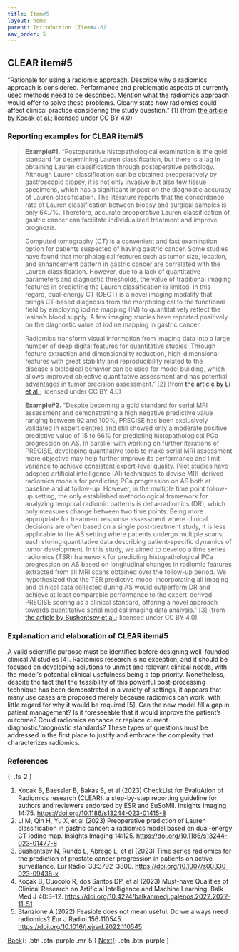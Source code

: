 ```yaml
---
title: Item#5
layout: home
parent: Introduction (Item#4-6)
nav_order: 5
---
```


## CLEAR item#5


“Rationale for using a radiomic approach. Describe why a radiomics approach is considered. Performance and problematic aspects of currently used methods need to be described. Mention what the radiomics approach would offer to solve these problems. Clearly state how radiomics could affect clinical practice considering the study question.” [1] (from [the article by Kocak et al.](https://insightsimaging.springeropen.com/articles/10.1186/s13244-023-01415-8); licensed under CC BY 4.0)


### Reporting examples for CLEAR item#5

> **Example#1.** “Postoperative histopathological examination is the gold standard for determining Lauren classification, but there is a lag in obtaining Lauren classification through postoperative pathology. Although Lauren classification can be obtained preoperatively by gastroscopic biopsy, it is not only invasive but also few tissue specimens, which has a significant impact on the diagnostic accuracy of Lauren classification. The literature reports that the concordance rate of Lauren classification between biopsy and surgical samples is only 64.7%. Therefore, accurate preoperative Lauren classification of gastric cancer can facilitate individualized treatment and improve prognosis.
>
> Computed tomography (CT) is a convenient and fast examination option for patients suspected of having gastric cancer. Some studies have found that morphological features such as tumor size, location, and enhancement pattern in gastric cancer are correlated with the Lauren classification. However, due to a lack of quantitative parameters and diagnostic thresholds, the value of traditional imaging features in predicting the Lauren classification is limited. In this regard, dual-energy CT (DECT) is a novel imaging modality that brings CT-based diagnosis from the morphological to the functional field by employing iodine mapping (IM) to quantitatively reflect the lesion’s blood supply. A few imaging studies have reported positively on the diagnostic value of iodine mapping in gastric cancer.
>
> Radiomics transform visual information from imaging data into a large number of deep digital features for quantitative studies. Through feature extraction and dimensionality reduction, high-dimensional features with great stability and reproducibility related to the disease's biological behavior can be used for model building, which allows improved objective quantitative assessment and has potential advantages in tumor precision assessment.” [2] (from [the article by Li et al.](https://doi.org/10.1186/s13244-023-01477-8); licensed under CC BY 4.0)

> **Example#2.** “Despite becoming a gold standard for serial MRI assessment and demonstrating a high negative predictive value ranging between 92 and 100%, PRECISE has been exclusively validated in expert centres and still showed only a moderate positive predictive value of 15 to 66% for predicting histopathological PCa progression on AS. In parallel with working on further iterations of PRECISE, developing quantitative tools to make serial MRI assessment more objective may help further improve its performance and limit variance to achieve consistent expert-level quality. Pilot studies have adopted artificial intelligence (AI) techniques to devise MRI-derived radiomics models for predicting PCa progression on AS both at baseline and at follow-up. However, in the multiple time point follow-up setting, the only established methodological framework for analyzing temporal radiomic patterns is delta-radiomics (DR), which only measures change between two time points. Being more appropriate for treatment response assessment where clinical decisions are often based on a single post-treatment study, it is less applicable to the AS setting where patients undergo multiple scans, each storing quantitative data describing patient-specific dynamics of tumor development. In this study, we aimed to develop a time series radiomics (TSR) framework for predicting histopathological PCa progression on AS based on longitudinal changes in radiomic features extracted from all MRI scans obtained over the follow-up period. We hypothesized that the TSR predictive model incorporating all imaging and clinical data collected during AS would outperform DR and achieve at least comparable performance to the expert-derived PRECISE scoring as a clinical standard, offering a novel approach towards quantitative serial medical imaging data analysis.” [3] (from [the article by Sushentsev et al.](https://doi.org/10.1007/s00330-023-09438-x); licensed under CC BY 4.0)

### Explanation and elaboration of CLEAR item#5

A valid scientific purpose must be identified before designing well-founded clinical AI studies [4]. Radiomics research is no exception, and it should be focused on developing solutions to unmet and relevant clinical needs, with the model's potential clinical usefulness being a top priority. Nonetheless, despite the fact that the feasibility of this powerful post-processing technique has been demonstrated in a variety of settings, it appears that many use cases are proposed merely because radiomics can work, with little regard for why it would be required [5]. Can the new model fill a gap in patient management? Is it foreseeable that it would improve the patient’s outcome? Could radiomics enhance or replace current diagnostic/prognostic standards? These types of questions must be addressed in the first place to justify and embrace the complexity that characterizes radiomics.

### References

{: .fs-2 }

1. 	Kocak B, Baessler B, Bakas S, et al (2023) CheckList for EvaluAtion of Radiomics research (CLEAR): a step-by-step reporting guideline for authors and reviewers endorsed by ESR and EuSoMII. Insights Imaging 14:75. https://doi.org/10.1186/s13244-023-01415-8
2. 	Li M, Qin H, Yu X, et al (2023) Preoperative prediction of Lauren classification in gastric cancer: a radiomics model based on dual-energy CT iodine map. Insights Imaging 14:125. https://doi.org/10.1186/s13244-023-01477-8
3. 	Sushentsev N, Rundo L, Abrego L, et al (2023) Time series radiomics for the prediction of prostate cancer progression in patients on active surveillance. Eur Radiol 33:3792–3800. https://doi.org/10.1007/s00330-023-09438-x
4. 	Koçak B, Cuocolo R, dos Santos DP, et al (2023) Must-have Qualities of Clinical Research on Artificial Intelligence and Machine Learning. Balk Med J 40:3–12. https://doi.org/10.4274/balkanmedj.galenos.2022.2022-11-51
5. 	Stanzione A (2022) Feasible does not mean useful: Do we always need radiomics? Eur J Radiol 156:110545. https://doi.org/10.1016/j.ejrad.2022.110545



[Back](https://radiomic.github.io/CLEAR-E3/docs/Introduction%20(Item%204-6)/Item4.html){: .btn .btn-purple .mr-5 }
[Next](https://radiomic.github.io/CLEAR-E3/docs/Introduction%20(Item%204-6)/Item6.html){: .btn .btn-purple   }



